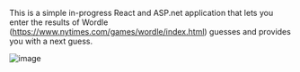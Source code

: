 This is a simple in-progress React and ASP.net application that lets you enter the results of Wordle (https://www.nytimes.com/games/wordle/index.html) guesses and provides you with a next guess.

![image](https://github.com/user-attachments/assets/96eb4390-37bf-43dc-a278-cd5833cbddb5)
